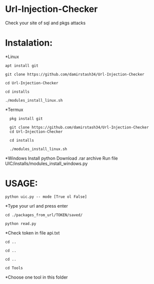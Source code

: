 # Url-Injection-Checker

Check your site of sql and pkgs attacks

# Instalation:

 *Linux
 ```
 apt install git
 
 git clone https://github.com/damirstash34/Url-Injection-Checker
 
 cd Url-Injection-Checker
 
 cd installs
 
 ./modules_install_linux.sh
```

 *Termux
```
  pkg install git
  
  git clone https://github.com/damirstash34/Url-Injection-Checker
  cd Url-Injection-Checker

  cd installs

  ./modules_install_linux.sh
```
 *Windows
  Install python
  Download .rar archive
  Run file UIC/installs/modules_install_windows.py
 
# USAGE:
```
python uic.py -- mode [True ol False]
```

*Type your url and press enter

```
cd ./packages_from_url/TOKEN/saved/
```

```
python read.py
```

*Check token in file api.txt
```
cd ..

cd ..

cd ..

cd Tools
```

*Choose one tool in this folder
